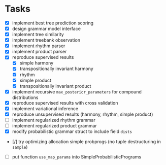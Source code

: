 # Tasks

- [x] implement best tree prediction scoring
- [x] design grammar model interface
- [x] implement tree similarity
- [x] implement treebank observation
- [x] implement rhythm parser
- [x] implement product parser
- [x] reproduce supervised results
    - [x] simple harmony
    - [x] transpositionally invariant harmony
    - [x] rhythm 
    - [x] simple product
    - [x] transpositionally invariant product
- [x] implement recursive `max_posterior_parameters` for compound distributions
- [x] reproduce supervised results with cross validation
- [x] implement variational inference
- [x] reproduce unsupervised results (harmony, rhythm, simple product)
- [ ] implement regularized rhythm grammar
- [ ] implement regularized product grammar
- [x] modify probabilistic grammar struct to include field `dists`
- [/] try optimizing allocation simple probprogs (no tuple destructuring in `sample`)
- [ ] put function `use_map_params` into SimpleProbabilisticPrograms